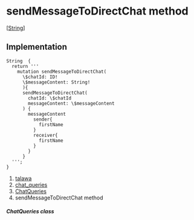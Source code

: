 
<div>

# sendMessageToDirectChat method

</div>


[[String](https://api.flutter.dev/flutter/dart-core/String-class.html)]




## Implementation

``` language-dart
String  {
  return '''
    mutation sendMessageToDirectChat(
      \$chatId: ID!
      \$messageContent: String!
      ){
      sendMessageToDirectChat(
        chatId: \$chatId
        messageContent: \$messageContent
      ) {
        messageContent
          sender{
            firstName
          }
          receiver{
            firstName
          }
        }
      }
  ''';
}
```







1.  [talawa](../../index.md)
2.  [chat_queries](../../utils_chat_queries/)
3.  [ChatQueries](../../utils_chat_queries/ChatQueries-class.md)
4.  sendMessageToDirectChat method

##### ChatQueries class







